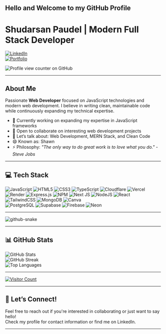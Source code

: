 ## Hello and Welcome to my GitHub Profile

# Shudarsan Paudel | Modern Full Stack Developer

[![LinkedIn](https://img.shields.io/badge/-LinkedIn-0A66C2?style=flat&logo=linkedin&logoColor=white)](https://www.linkedin.com/in/shudarsan-paudel-8bb84a28a/)  
[![Portfolio](https://img.shields.io/badge/-Portfolio-000000?style=flat&logo=react&logoColor=white)](https://shudarsanpaudel.com.np/)

![Profile view counter on GitHub](https://komarev.com/ghpvc/?username=smokeyshawn18)

---

## About Me

Passionate **Web Developer** focused on JavaScript technologies and modern web development. I believe in writing clean, maintainable code while continuously expanding my technical expertise.  

- 🔭 Currently working on expanding my expertise in JavaScript frameworks  
- 👯 Open to collaborate on interesting web development projects  
- 💬 Let’s talk about: Web Development, MERN Stack, and Clean Code  
- 😄 Known as: Shawn  
- ⚡ Philosophy: _"The only way to do great work is to love what you do." - Steve Jobs_

---

## 💻 Tech Stack

![JavaScript](https://img.shields.io/badge/javascript-%23323330.svg?style=for-the-badge&logo=javascript&logoColor=%23F7DF1E) 
![HTML5](https://img.shields.io/badge/html5-%23E34F26.svg?style=for-the-badge&logo=html5&logoColor=white) 
![CSS3](https://img.shields.io/badge/css3-%231572B6.svg?style=for-the-badge&logo=css3&logoColor=white) 
![TypeScript](https://img.shields.io/badge/typescript-%23007ACC.svg?style=for-the-badge&logo=typescript&logoColor=white) 
![Cloudflare](https://img.shields.io/badge/Cloudflare-F38020?style=for-the-badge&logo=Cloudflare&logoColor=white) 
![Vercel](https://img.shields.io/badge/vercel-%23000000.svg?style=for-the-badge&logo=vercel&logoColor=white) 
![Render](https://img.shields.io/badge/Render-%46E3B7.svg?style=for-the-badge&logo=render&logoColor=white) 
![Express.js](https://img.shields.io/badge/express.js-%23404d59.svg?style=for-the-badge&logo=express&logoColor=%2361DAFB) 
![NPM](https://img.shields.io/badge/NPM-%23CB3837.svg?style=for-the-badge&logo=npm&logoColor=white) 
![Next JS](https://img.shields.io/badge/Next-black?style=for-the-badge&logo=next.js&logoColor=white) 
![NodeJS](https://img.shields.io/badge/node.js-6DA55F?style=for-the-badge&logo=node.js&logoColor=white) 
![React](https://img.shields.io/badge/react-%2320232a.svg?style=for-the-badge&logo=react&logoColor=%2361DAFB) 
![TailwindCSS](https://img.shields.io/badge/tailwindcss-%2338B2AC.svg?style=for-the-badge&logo=tailwind-css&logoColor=white) 
![MongoDB](https://img.shields.io/badge/MongoDB-%234ea94b.svg?style=for-the-badge&logo=mongodb&logoColor=white) 
![Canva](https://img.shields.io/badge/Canva-%2300C4CC.svg?style=for-the-badge&logo=Canva&logoColor=white)  
![PostgreSQL](https://img.shields.io/badge/postgresql-316192.svg?style=for-the-badge&logo=postgresql&logoColor=white) 
![Supabase](https://img.shields.io/badge/supabase-3ECF8E.svg?style=for-the-badge&logo=supabase&logoColor=white) 
![Firebase](https://img.shields.io/badge/firebase-ffca28.svg?style=for-the-badge&logo=firebase&logoColor=black) 
![Neon](https://img.shields.io/badge/Neon_Serverless_PostgreSQL-1E90FF.svg?style=for-the-badge&logo=neon&logoColor=white)

---

<picture>
  <source media="(prefers-color-scheme: dark)" srcset="https://raw.githubusercontent.com/tobiasmeyhoefer/tobiasmeyhoefer/output/github-snake-dark.svg" />
  <source media="(prefers-color-scheme: light)" srcset="https://raw.githubusercontent.com/tobiasmeyhoefer/tobiasmeyhoefer/output/github-snake.svg" />
  <img alt="github-snake" src="https://raw.githubusercontent.com/tobiasmeyhoefer/tobiasmeyhoefer/output/github-snake.svg" />
</picture>

---

## 📊 GitHub Stats

![GitHub Stats](https://github-readme-stats.vercel.app/api?username=smokeyshawn18&theme=dark&hide_border=false&include_all_commits=false&count_private=false)  
![GitHub Streak](https://github-readme-streak-stats.herokuapp.com/?user=smokeyshawn18&theme=dark&hide_border=false)  
![Top Languages](https://github-readme-stats.vercel.app/api/top-langs/?username=smokeyshawn18&theme=dark&hide_border=false&include_all_commits=false&count_private=false&layout=compact)

---

[![Visitor Count](https://visitcount.itsvg.in/api?id=smokeyshawn18&icon=0&color=0)](https://visitcount.itsvg.in)

---

## 🤝 Let’s Connect!

Feel free to reach out if you're interested in collaborating or just want to say hello!  
Check my profile for contact information or find me on LinkedIn.

---

<!-- Proudly created with GPRM ( https://gprm.itsvg.in ) -->
